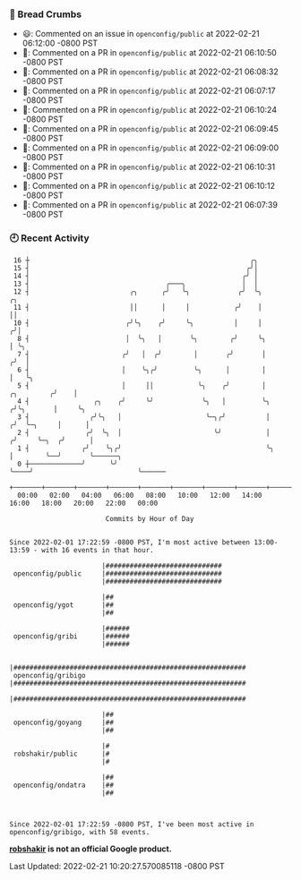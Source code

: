 ### 🍞 Bread Crumbs

 * 😃: Commented on an issue in `openconfig/public` at 2022-02-21 06:12:00 -0800 PST
 * 💬: Commented on a PR in  `openconfig/public` at 2022-02-21 06:10:50 -0800 PST
 * 💬: Commented on a PR in  `openconfig/public` at 2022-02-21 06:08:32 -0800 PST
 * 💬: Commented on a PR in  `openconfig/public` at 2022-02-21 06:07:17 -0800 PST
 * 💬: Commented on a PR in  `openconfig/public` at 2022-02-21 06:10:24 -0800 PST
 * 💬: Commented on a PR in  `openconfig/public` at 2022-02-21 06:09:45 -0800 PST
 * 💬: Commented on a PR in  `openconfig/public` at 2022-02-21 06:09:00 -0800 PST
 * 💬: Commented on a PR in  `openconfig/public` at 2022-02-21 06:10:31 -0800 PST
 * 💬: Commented on a PR in  `openconfig/public` at 2022-02-21 06:10:12 -0800 PST
 * 💬: Commented on a PR in  `openconfig/public` at 2022-02-21 06:07:39 -0800 PST

### 🕘 Recent Activity
```
 16 ┼                                                       ╭╮
 15 ┤                                                      ╭╯│
 14 ┤                                                     ╭╯ │
 13 ┤                                  ╭───╮              │  │
 12 ┤                         ╭╮      ╭╯   ╰╮            ╭╯  ╰╮                       ╭╮
 11 ┤                         ││      │     │           ╭╯    │                       ││
 10 ┤                        ╭╯╰╮    ╭╯     ╰╮          │     │                      ╭╯│
  8 ┤                        │  ╰╮   │       ╰╮        ╭╯     ╰╮                     │ ╰╮
  7 ┤                       ╭╯   │  ╭╯        │       ╭╯       │                    ╭╯  │
  6 ┤                       │    ╰╮╭╯         ╰╮      │        │                    │   ╰╮
  5 ┤                       │     ││           ╰╮    ╭╯        │         ╭╮        ╭╯    │
  4 ┤                ╭╮    ╭╯     ╰╯            ╰╮   │         ╰╮       ╭╯╰╮       │     ╰╮
  3 ┤               ╭╯╰╮   │                     ╰─╮╭╯          │      ╭╯  ╰─╮     │      │
  2 ┤              ╭╯  ╰╮  │                       ╰╯           │     ╭╯     ╰─╮  ╭╯      │
  1 ┤             ╭╯    ╰╮╭╯                                    ╰╮    │        ╰──╯       ╰──────╮
  0 ┼─────────────╯      ╰╯                                      ╰────╯                          ╰──────
    +───────+───────+───────+───────+───────+───────+───────+───────+───────+───────+───────+───────+────
  00:00   02:00   04:00   06:00   08:00   10:00   12:00   14:00   16:00   18:00   20:00   22:00   00:00   

						Commits by Hour of Day


Since 2022-02-01 17:22:59 -0800 PST, I'm most active between 13:00-13:59 - with 16 events in that hour.

```



```
                       |#############################
 openconfig/public     |#############################
                       |#############################

                       |##
 openconfig/ygot       |##
                       |##

                       |######
 openconfig/gribi      |######
                       |######

                       |##########################################################
 openconfig/gribigo    |##########################################################
                       |##########################################################

                       |##
 openconfig/goyang     |##
                       |##

                       |#
 robshakir/public      |#
                       |#

                       |##
 openconfig/ondatra    |##
                       |##



Since 2022-02-01 17:22:59 -0800 PST, I've been most active in openconfig/gribigo, with 58 events.

```
**[robshakir](mailto:robjs@google.com) is not an official Google product.**  


Last Updated: 2022-02-21 10:20:27.570085118 -0800 PST
